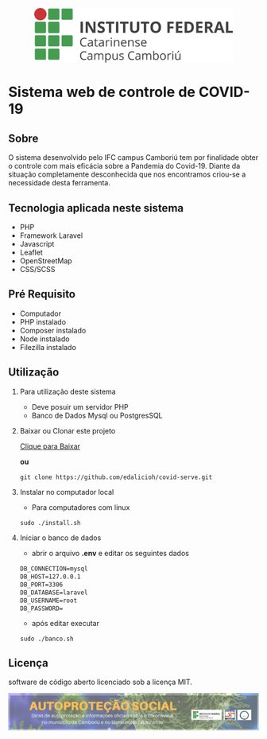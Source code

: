 
<p align="center"><a href="http://www.camboriu.ifc.edu.br/" target="_blank"><img src="./public/img/logoIFC.png" width="400"></a></p>



# Sistema web de controle de **COVID-19**


## **Sobre**


<p> O sistema desenvolvido pelo IFC campus Camboriú tem por finalidade  obter o controle com mais eficácia sobre a Pandemia do Covid-19. Diante da situação completamente desconhecida que nos encontramos criou-se a necessidade desta ferramenta.</p>


## **Tecnologia aplicada neste sistema**

* PHP
* Framework Laravel
* Javascript
* Leaflet
* OpenStreetMap
* CSS/SCSS
  
## **Pré Requisito**

* Computador
* PHP instalado
* Composer instalado
* Node instalado
* Filezilla instalado
  
## **Utilização**

1. Para utilização deste sistema
	- Deve posuir um servidor PHP
	- Banco de Dados Mysql ou PostgresSQL
  
2. Baixar ou Clonar este projeto

  
    [Clique para Baixar](https://github.com/edalicioh/covid-serve/archive/master.zip)

    **ou**
    
    ```shell
    git clone https://github.com/edalicioh/covid-serve.git
    ```

3. Instalar no computador local
    - Para computadores com linux
    ```shell
    sudo ./install.sh
    ```
4. Iniciar o banco de dados


    - abrir o arquivo **.env** e editar os seguintes dados
  
    ```
    DB_CONNECTION=mysql
    DB_HOST=127.0.0.1
    DB_PORT=3306
    DB_DATABASE=laravel
    DB_USERNAME=root
    DB_PASSWORD=
    ```
    - após editar executar 
    
    ```
    sudo ./banco.sh
    ```



## **Licença**

software de código aberto licenciado sob a licença MIT.

<p align="center"><a href="http://www.camboriu.ifc.edu.br/autoprotecao-social/" target="_blank"><img src="./public/img/banner-social.png"></a></p>
